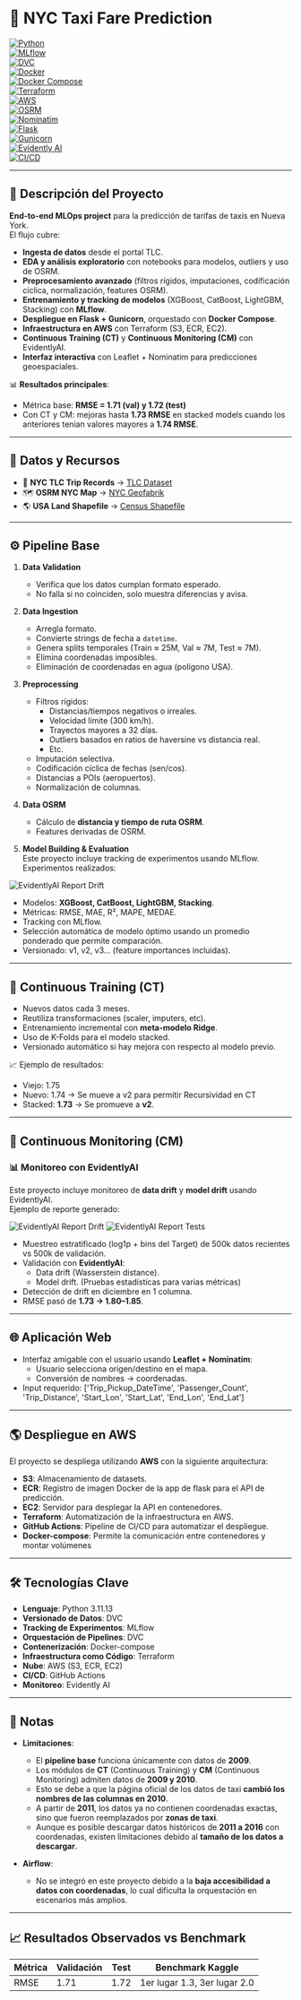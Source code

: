 # 🚖 NYC Taxi Fare Prediction  

[![Python](https://img.shields.io/badge/Python-3.10-blue?logo=python)](https://www.python.org/)  
[![MLflow](https://img.shields.io/badge/MLflow-Tracking-orange?logo=mlflow)](https://mlflow.org/)  
[![DVC](https://img.shields.io/badge/DVC-Data_Versioning-purple?logo=dvc)](https://dvc.org/)  
[![Docker](https://img.shields.io/badge/Docker-Containerization-2496ED?logo=docker)](https://www.docker.com/)  
[![Docker Compose](https://img.shields.io/badge/Docker--Compose-Orchestration-2496ED?logo=docker)](https://docs.docker.com/compose/)  
[![Terraform](https://img.shields.io/badge/Terraform-Infrastructure-623CE4?logo=terraform)](https://www.terraform.io/)  
[![AWS](https://img.shields.io/badge/AWS-S3%20%7C%20ECR%20%7C%20EC2-orange?logo=amazonaws)](https://aws.amazon.com/)  
[![OSRM](https://img.shields.io/badge/OSRM-Routing-black)](http://project-osrm.org/)  
[![Nominatim](https://img.shields.io/badge/Nominatim-Geocoding-green)](https://nominatim.org/)  
[![Flask](https://img.shields.io/badge/Flask-API-black?logo=flask)](https://flask.palletsprojects.com/)  
[![Gunicorn](https://img.shields.io/badge/Gunicorn-WSGI-00A86B?logo=gunicorn)](https://gunicorn.org/)  
[![Evidently AI](https://img.shields.io/badge/EvidentlyAI-Monitoring-blueviolet)](https://evidentlyai.com/)  
[![CI/CD](https://img.shields.io/badge/GitHub_Actions-CI%2FCD-black?logo=githubactions)](https://github.com/features/actions)  

---

## 📌 Descripción del Proyecto  

**End-to-end MLOps project** para la predicción de tarifas de taxis en Nueva York.  
El flujo cubre:  

- **Ingesta de datos** desde el portal TLC.  
- **EDA y análisis exploratorio** con notebooks para modelos, outliers y uso de OSRM.  
- **Preprocesamiento avanzado** (filtros rígidos, imputaciones, codificación cíclica, normalización, features OSRM).  
- **Entrenamiento y tracking de modelos** (XGBoost, CatBoost, LightGBM, Stacking) con **MLflow**.  
- **Despliegue en Flask + Gunicorn**, orquestado con **Docker Compose**.  
- **Infraestructura en AWS** con Terraform (S3, ECR, EC2).  
- **Continuous Training (CT)** y **Continuous Monitoring (CM)** con EvidentlyAI.  
- **Interfaz interactiva** con Leaflet + Nominatim para predicciones geoespaciales.  

📊 **Resultados principales**:  
- Métrica base: **RMSE = 1.71 (val) y 1.72 (test)**  
- Con CT y CM: mejoras hasta **1.73 RMSE** en stacked models cuando los anteriores tenian valores mayores a **1.74 RMSE**.  

---

## 🔗 Datos y Recursos  

- 📂 **NYC TLC Trip Records** → [TLC Dataset](https://www.nyc.gov/site/tlc/about/tlc-trip-record-data.page?ref=hackernoon.com)  
- 🗺️ **OSRM NYC Map** → [NYC Geofabrik](https://download.geofabrik.de/north-america/us/new-york.html)  
- 🌎 **USA Land Shapefile** → [Census Shapefile](https://www2.census.gov/geo/tiger/GENZ2018/shp/cb_2018_us_nation_5m.zip)  

---

## ⚙️ Pipeline Base  

1. **Data Validation**  
   - Verifica que los datos cumplan formato esperado.  
   - No falla si no coinciden, solo muestra diferencias y avisa.  

2. **Data Ingestion**  
   - Arregla formato.  
   - Convierte strings de fecha a `datetime`.  
   - Genera splits temporales (Train ≈ 25M, Val ≈ 7M, Test ≈ 7M).
   - Elimina coordenadas imposibles.
   - Eliminación de coordenadas en agua (polígono USA).  

3. **Preprocessing**  
   - Filtros rígidos:  
     - Distancias/tiempos negativos o irreales.  
     - Velocidad límite (300 km/h).  
     - Trayectos mayores a 32 días.  
     - Outliers basados en ratios de haversine vs distancia real.
     - Etc.
   - Imputación selectiva.  
   - Codificación cíclica de fechas (sen/cos).  
   - Distancias a POIs (aeropuertos).  
   - Normalización de columnas.  

4. **Data OSRM**  
   - Cálculo de **distancia y tiempo de ruta OSRM**.  
   - Features derivadas de OSRM.  

5. **Model Building & Evaluation**  
Este proyecto incluye tracking de experimentos usando MLflow.
Experimentos realizados:

![EvidentlyAI Report Drift](images/mlflow.png)

   - Modelos: **XGBoost, CatBoost, LightGBM, Stacking**.  
   - Métricas: RMSE, MAE, R², MAPE, MEDAE.  
   - Tracking con MLflow.  
   - Selección automática de modelo óptimo usando un promedio ponderado que permite comparación.  
   - Versionado: v1, v2, v3… (feature importances incluidas).  

---

## 🔄 Continuous Training (CT)  

- Nuevos datos cada 3 meses.  
- Reutiliza transformaciones (scaler, imputers, etc).  
- Entrenamiento incremental con **meta-modelo Ridge**.
- Uso de K-Folds para el modelo stacked.  
- Versionado automático si hay mejora con respecto al modelo previo.  

📈 Ejemplo de resultados:  
- Viejo: 1.75  
- Nuevo: 1.74 → Se mueve a v2 para permitir Recursividad en CT
- Stacked: **1.73** → Se promueve a **v2**.  

---

## 📡 Continuous Monitoring (CM)  

### 📊 Monitoreo con EvidentlyAI

Este proyecto incluye monitoreo de **data drift** y **model drift** usando EvidentlyAI.  
Ejemplo de reporte generado:

![EvidentlyAI Report Drift](images/evidently1.png)
![EvidentlyAI Report Tests](images/evidently2.png)

- Muestreo estratificado (log1p + bins del Target) de 500k datos recientes vs 500k de validación.  
- Validación con **EvidentlyAI**:  
  - Data drift (Wasserstein distance).  
  - Model drift. (Pruebas estadísticas para varias métricas) 
- Detección de drift en diciembre en 1 columna.  
- RMSE pasó de **1.73 → 1.80–1.85**.  

---

## 🌐 Aplicación Web  

- Interfaz amigable con el usuario usando **Leaflet + Nominatim**:  
  - Usuario selecciona origen/destino en el mapa.  
  - Conversión de nombres → coordenadas.  
- Input requerido: ['Trip_Pickup_DateTime', 'Passenger_Count', 'Trip_Distance', 'Start_Lon', 'Start_Lat', 'End_Lon', 'End_Lat']

---

## 🌎 Despliegue en AWS  

El proyecto se despliega utilizando **AWS** con la siguiente arquitectura:  

- **S3**: Almacenamiento de datasets.  
- **ECR**: Registro de imagen Docker de la app de flask para el API de predicción.  
- **EC2**: Servidor para desplegar la API en contenedores.  
- **Terraform**: Automatización de la infraestructura en AWS.  
- **GitHub Actions**: Pipeline de CI/CD para automatizar el despliegue. 
- **Docker-compose**: Permite la comunicación entre contenedores y montar volúmenes 

---

## 🛠️ Tecnologías Clave  

- **Lenguaje**: Python 3.11.13  
- **Versionado de Datos**: DVC  
- **Tracking de Experimentos**: MLflow  
- **Orquestación de Pipelines**: DVC 
- **Contenerización**: Docker-compose 
- **Infraestructura como Código**: Terraform  
- **Nube**: AWS (S3, ECR, EC2)  
- **CI/CD**: GitHub Actions  
- **Monitoreo**: Evidently AI  

---

## 📝 Notas

- **Limitaciones**:  
  - El **pipeline base** funciona únicamente con datos de **2009**.  
  - Los módulos de **CT** (Continuous Training) y **CM** (Continuous Monitoring) admiten datos de **2009 y 2010**.  
  - Esto se debe a que la página oficial de los datos de taxi **cambió los nombres de las columnas en 2010**.  
  - A partir de **2011**, los datos ya no contienen coordenadas exactas, sino que fueron reemplazados por **zonas de taxi**.  
  - Aunque es posible descargar datos históricos de **2011 a 2016** con coordenadas, existen limitaciones debido al **tamaño de los datos a descargar**.  

- **Airflow**:  
  - No se integró en este proyecto debido a la **baja accesibilidad a datos con coordenadas**, lo cual dificulta la orquestación en escenarios más amplios.  

---

## 📈 Resultados Observados vs Benchmark

| Métrica | Validación | Test | Benchmark Kaggle |
|---------|-----------|------|----------------|
| RMSE    | 1.71      | 1.72 | 1er lugar 1.3, 3er lugar 2.0 |